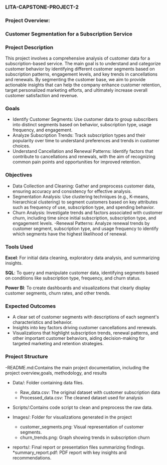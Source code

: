 ### LITA-CAPSTONE-PROJECT-2

### Project Overview: 
### Customer Segmentation for a Subscription Service

### Project Description

This project involves a comprehensive analysis of customer data for a subscription-based service. The main goal is to understand and categorize customer behavior by identifying different customer segments based on subscription patterns, engagement levels, and key trends in cancellations and renewals. By segmenting the customer base, we aim to provide actionable insights that can help the company enhance customer retention, target personalized marketing efforts, and ultimately increase overall customer satisfaction and revenue.

### Goals

- Identify Customer Segments: Use customer data to group subscribers into distinct segments based on behavior, subscription type, usage frequency, and engagement.
- Analyze Subscription Trends: Track subscription types and their popularity over time to understand preferences and trends in customer choices.
- Understand Cancellation and Renewal Patterns: Identify factors that contribute to cancellations and renewals, with the aim of recognizing common pain points and opportunities for improved retention.


### Objectives

- Data Collection and Cleaning: Gather and preprocess customer data, ensuring accuracy and consistency for effective analysis.
- Segmentation Analysis: Use clustering techniques (e.g., K-means, hierarchical clustering) to segment customers based on key attributes such as frequency of use, subscription type, and spending behavior.
- Churn Analysis: Investigate trends and factors associated with customer churn, including time since initial subscription, subscription type, and engagement levels.
-Renewal Patterns: Analyze renewal trends by customer segment, subscription type, and usage frequency to identify which segments have the highest likelihood of renewal.


### Tools Used

**Excel**: For initial data cleaning, exploratory data analysis, and summarizing insights.

**SQL**: To query and manipulate customer data, identifying segments based on conditions like subscription type, frequency, and churn status.

**Power BI**: To create dashboards and visualizations that clearly display customer segments, churn rates, and other trends.


### Expected Outcomes

- A clear set of customer segments with descriptions of each segment's characteristics and behavior.
- Insights into key factors driving customer cancellations and renewals.
- Visualizations that highlight subscription trends, renewal patterns, and other important customer behaviors, aiding decision-making for targeted marketing and retention strategies.

### Project Structure

-README.md:Contains the main project documentation, including the project overview,goals, methodology, and results
- Data/: Folder containing data files.
  * Raw_data.csv: The original dataset with customer subscription data
  * Processed_data.csv: The cleaned dataset used for analysis
   
- Scripts/:Contains code script to clean and preprocess the raw data.

- Images/: Folder for visualizations generated in the project
  * customer_segments.png: Visual representation of customer segments.
  * churn_trends.png: Graph showing trends in subscription churn
 
- reports/: Final report or presentation files summarizing findings.
 *summary_report.pdf: PDF report with key insights and recommendations.
